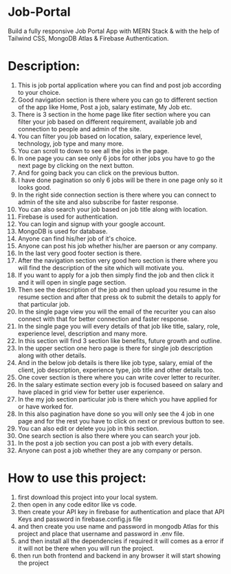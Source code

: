 # Job-Portal
Build a fully responsive Job Portal App with MERN Stack & with the help of  Tailwind CSS, MongoDB Atlas & Firebase Authentication.

# Description:

1. This is job portal application where you can find and post job according to your choice.
2. Good navigation section is there where you can go to different section of the app like Home, Post a job, salary estimate, My Job etc.
3. There is 3 section in the home page like fiter section where you can filter your job based on different requirement, available job and connection to people and admin of the site.
4. You can filter you job based on location, salary, experience level, technology, job type and many more.
5. You can scroll to down to see all the jobs in the page.
6. In one page you can see only 6 jobs for other jobs you have to go the next page by clicking on the next button.
7. And for going back you can click on the previous button.
8. I have done pagination so only 6 jobs will be there in one page only so it looks good.
9. In the right side connection section is there where you can connect to admin of the site and also subscribe for faster response.
10. You can also search your job based on job title along with location.
11. Firebase is used for authentication.
12. You can login and signup with your google account.
13. MongoDB is used for database.
14. Anyone can find his/her job of it's choice.
15. Anyone can post his job whether his/her are paerson or any company.
16. In the last very good footer section is there.
17. After the navigation section very good hero section is there where you will find the description of the site which will motivate you.
18. If you want to apply for a job then simply find the job and then click it and it will open in single page section.
19. Then see the description of the job and then upload you resume in the resume section and after that press ok to submit the details to apply for that particular job.
20. In the single page view you will the email of the recuriter you can also connect with that for better connection and faster response.
21. In the single page you will every details of that job like title, salary, role, experience level, description and many more.
22. In this section will find 3 section like benefits, future growth and outline.
23. In the upper section one hero page is there for single job description along with other details.
24. And in the below job details is there like job type, salary, emial of the client, job description, experience type, job title and other details too.
25. One cover section is there where you can write cover letter to recuriter.
26. In the salary estimate section every job is focused baseed on salary and have placed in grid view for better user experience.
27. In the my job section particular job is there which you have applied for or have worked for.
28. In this also pagination have done so you will only see the 4 job in one page and for the rest you have to click on next or previous button to see.
29. You can also edit or delete you job in this section.
30. One search section is also there where you can search your job.
31. In the post a job section you can post a job with every details.
32. Anyone can post a job whether they are any company or person.
 




# How to use this project:

1. first download this project into your local system.
2. then open in any code editor like vs code.
3. then create your API key in firebase for authentication and place that API Keys and password in firebase.config.js file
4. and then create you use name and password in mongodb Atlas for this project and place that username and password in .env file.
5. and then install all the dependencies if required it will comes as a error if it will not be there when you will run the project.
6. then run both frontend and backend in any browser it will start showing the project
